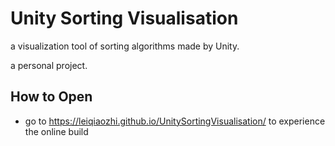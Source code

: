 # Unity Sorting Visualisation
a visualization tool of sorting algorithms made by Unity.

a personal project.

## How to Open
- go to https://leiqiaozhi.github.io/UnitySortingVisualisation/ to experience the online build

